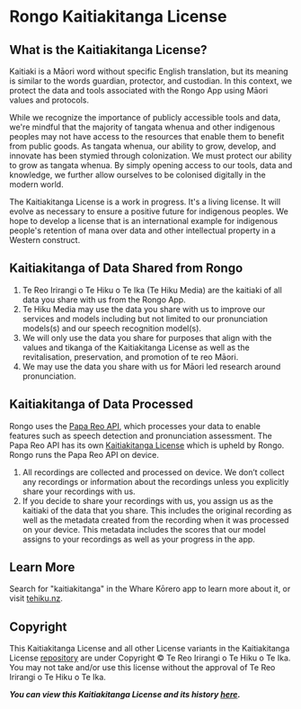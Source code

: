# Rongo Kaitiakitanga License

## What is the Kaitiakitanga License?

Kaitiaki is a Māori word without specific English translation, but its meaning is similar to the words guardian, protector, and custodian. In this context, we protect the data and tools associated with the Rongo App using Māori values and protocols.

While we recognize the importance of publicly accessible tools and data, we're mindful that the majority of tangata whenua and other indigenous peoples may not have access to the resources that enable them to benefit from public goods. As tangata whenua, our ability to grow, develop, and innovate has been stymied through colonization. We must protect our ability to grow as tangata whenua. By simply opening access to our tools, data and knowledge, we further allow ourselves to be colonised digitally in the modern world.

The Kaitiakitanga License is a work in progress. It's a living license. It will evolve as necessary to ensure a positive future for indigenous peoples. We hope to develop a license that is an international example for indigenous people's retention of mana over data and other intellectual property in a Western construct.

## Kaitiakitanga of Data Shared from Rongo

1. Te Reo Irirangi o Te Hiku o Te Ika (Te Hiku Media) are the kaitiaki of all data you share with us from the Rongo App.
2. Te Hiku Media may use the data you share with us to improve our services and models including but not limited to our pronunciation models(s) and our speech recognition model(s).
3. We will only use the data you share for purposes that align with the values and tikanga of the Kaitiakitanga License as well as the revitalisation, preservation, and promotion of te reo Māori.
4. We may use the data you share with us for Māori led research around pronunciation.

## Kaitiakitanga of Data Processed

Rongo uses the [Papa Reo API](https://papareo.io), which processes your data to enable features such as speech detection and pronunciation assessment. The Papa Reo API has its own [Kaitiakitanga License](https://github.com/TeHikuMedia/Kaitiakitanga-License/blob/tumu/papareo_api.md) which is upheld by Rongo. Rongo runs the Papa Reo API on device.

1. All recordings are collected and processed on device. We don’t collect any recordings or information about the recordings unless you explicitly share your recordings with us.
2. If you decide to share your recordings with us, you assign us as the kaitiaki of the data that you share. This includes the original recording as well as the metadata created from the recording when it was processed on your device. This metadata includes the scores that our model assigns to your recordings as well as your progress in the app.

## Learn More

Search for "kaitiakitanga" in the Whare Kōrero app to learn more about it, or visit [tehiku.nz](https://tehiku.nz/search?q=kaitiakitanga).

## Copyright

This Kaitiakitanga License and all other License variants in the Kaitiakitanga License [repository](https://github.com/TeHikuMedia/Kaitiakitanga-License) are under Copyright © Te Reo Irirangi o Te Hiku o Te Ika. You may not take and/or use this license without the approval of Te Reo Irirangi o Te Hiku o Te Ika.

**_You can view this Kaitiakitanga License and its history [here](https://github.com/TeHikuMedia/Kaitiakitanga-License/blob/tumu/rongo.md)._**
